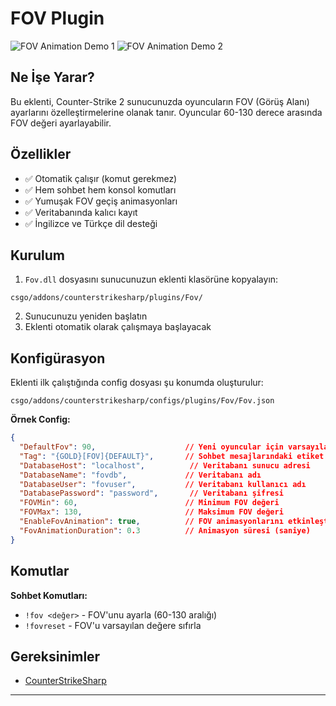 # FOV Plugin

![FOV Animation Demo 1](https://github.com/beradmc/CS2-Fov-Animation/raw/main/gif/fov.gif)
![FOV Animation Demo 2](https://github.com/beradmc/CS2-Fov-Animation/raw/main/gif/fov1.gif)

## Ne İşe Yarar?

Bu eklenti, Counter-Strike 2 sunucunuzda oyuncuların FOV (Görüş Alanı) ayarlarını özelleştirmelerine olanak tanır. Oyuncular 60-130 derece arasında FOV değeri ayarlayabilir.

## Özellikler

* ✅ Otomatik çalışır (komut gerekmez)
* ✅ Hem sohbet hem konsol komutları
* ✅ Yumuşak FOV geçiş animasyonları
* ✅ Veritabanında kalıcı kayıt
* ✅ İngilizce ve Türkçe dil desteği

## Kurulum

1. `Fov.dll` dosyasını sunucunuzun eklenti klasörüne kopyalayın:  
```  
csgo/addons/counterstrikesharp/plugins/Fov/  
```
2. Sunucunuzu yeniden başlatın
3. Eklenti otomatik olarak çalışmaya başlayacak

## Konfigürasyon

Eklenti ilk çalıştığında config dosyası şu konumda oluşturulur:
```
csgo/addons/counterstrikesharp/configs/plugins/Fov/Fov.json
```

**Örnek Config:**
```json
{
  "DefaultFov": 90,                    // Yeni oyuncular için varsayılan FOV değeri
  "Tag": "{GOLD}[FOV]{DEFAULT}",       // Sohbet mesajlarındaki etiket
  "DatabaseHost": "localhost",          // Veritabanı sunucu adresi
  "DatabaseName": "fovdb",             // Veritabanı adı
  "DatabaseUser": "fovuser",           // Veritabanı kullanıcı adı
  "DatabasePassword": "password",       // Veritabanı şifresi
  "FOVMin": 60,                        // Minimum FOV değeri
  "FOVMax": 130,                       // Maksimum FOV değeri
  "EnableFovAnimation": true,          // FOV animasyonlarını etkinleştir
  "FovAnimationDuration": 0.3          // Animasyon süresi (saniye)
}
```

## Komutlar

**Sohbet Komutları:**
- `!fov <değer>` - FOV'unu ayarla (60-130 aralığı)
- `!fovreset` - FOV'u varsayılan değere sıfırla

## Gereksinimler

* [CounterStrikeSharp](https://github.com/roflmuffin/CounterStrikeSharp)

---